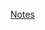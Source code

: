 [Notes](https://www.notion.so/luciano-silva/Mapa-de-Jornada-Chapter-05-397ce51677df48d6936faf9303d28c81)
